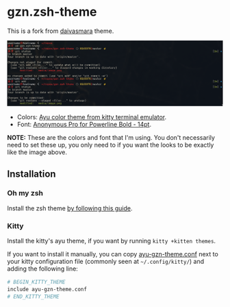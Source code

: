 # gzn.zsh-theme

This is a fork from [daivasmara](https://github.com/Daivasmara/daivasmara.zsh-theme) theme.

![img](./media/image.png)

* Colors: [Ayu color theme from kitty terminal emulator](https://github.com/dexpota/kitty-themes?tab=readme-ov-file#ayu).
* Font: [Anonymous Pro for Powerline Bold - 14pt](https://github.com/powerline/fonts).

**NOTE:** These are the colors and font that I'm using. You don't necessarily need to set these up, you only need to if you want the looks to be exactly like the image above.

## Installation

### Oh my zsh

Install the zsh theme [by following this guide](https://github.com/ohmyzsh/ohmyzsh/wiki/Customization#overriding-and-adding-themes).

### Kitty

Install the kitty's ayu theme, if you want by running `kitty +kitten themes`.  

If you want to install it manually, you can copy [ayu-gzn-theme.conf](./ayu-gzn-theme.conf)
next to your kitty configuration file (commonly seen at `~/.config/kitty/`) and
adding the following line:

```bash
# BEGIN_KITTY_THEME
include ayu-gzn-theme.conf
# END_KITTY_THEME
```
